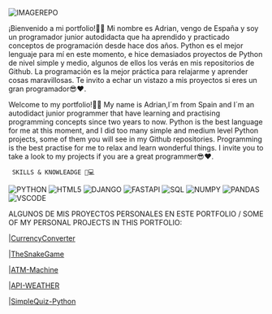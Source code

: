![IMAGEREPO](https://github.com/ADRIDEV2024/Portfolio/assets/163412333/82a2efdc-114c-4727-9b94-7fc043ace81e)

¡Bienvenido a mi portfolio!🙋‍♂️ Mi nombre es Adrian, vengo de España y soy un programador junior autodidacta que ha aprendido y practicado conceptos de programación desde hace dos años. Python es el mejor lenguaje para mí en este momento, e hice demasiados proyectos de Python de nivel simple y medio, algunos de ellos los verás en mis repositorios de Github. La programación es la mejor práctica para relajarme y aprender cosas maravillosas. Te invito a echar un vistazo a mis proyectos si eres un gran programador😎❤.

Welcome to my portfolio!🙋‍♂️ My name is Adrian,I´m from Spain and I´m an autodidact junior programmer that have learning and practising programming concepts since two years to now.
Python is the best language for me at this moment, and I did too many simple and medium level Python projects, some of them you will see in my Github repositories.
Programming is the best practise for me to relax and learn wonderful things. I invite you to take a look to my projects if you are a great programmer😎❤.

     SKILLS & KNOWLEADGE 🧠💻

         
![PYTHON](https://img.shields.io/badge/Python-FFD43B?style=for-the-badge&logo=python&logoColor=yellow) 
![HTML5](https://img.shields.io/badge/HTML5-E34F26?style=for-the-badge&logo=html5&logoColor=white)
![DJANGO](https://img.shields.io/badge/Django-092E20?style=for-the-badge&logo=django&logoColor=green)
![FASTAPI](https://img.shields.io/badge/fastapi-109989?style=for-the-badge&logo=FASTAPI&logoColor=white)
![SQL](https://img.shields.io/badge/MySQL-005C84?style=for-the-badge&logo=mysql&logoColor=black)
![NUMPY](https://img.shields.io/badge/Numpy-777BB4?style=for-the-badge&logo=numpy&logoColor=blue)
![PANDAS](https://img.shields.io/badge/Pandas-2C2D72?style=for-the-badge&logo=pandas&logoColor=white)
![VSCODE](https://img.shields.io/badge/VSCode-0078D4?style=for-the-badge&logo=visual%20studio%20code&logoColor=white)

ALGUNOS DE MIS PROYECTOS PERSONALES EN ESTE PORTFOLIO / SOME OF MY PERSONAL PROJECTS IN THIS PORTFOLIO:

|[CurrencyConverter](CurrencyConverter.py)

|[TheSnakeGame](FunnyGames/SnakeGame)

|[ATM-Machine](MyFavouriteProjects/ATMMachine)

|[API-WEATHER](MyFavouriteProjects/WeatherAPI)

|[SimpleQuiz-Python](FunnyGames/SimpleQuizGame)

